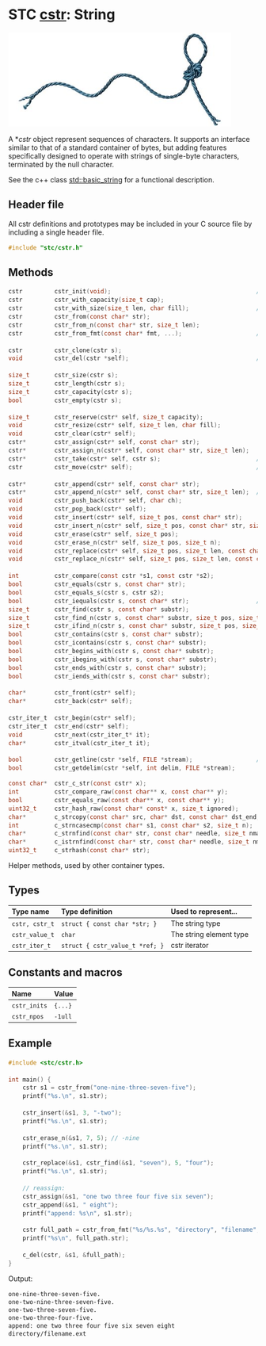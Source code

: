 # STC [cstr](../stc/cstr.h): String
![String](pics/string.jpg)

A **cstr* object represent sequences of characters. It supports an interface similar to that of a standard container of bytes, but adding features specifically designed to operate with strings of single-byte characters, terminated by the null character.

See the c++ class [std::basic_string](https://en.cppreference.com/w/cpp/string/basic_string) for a functional description.

## Header file

All cstr definitions and prototypes may be included in your C source file by including a single header file.

```c
#include "stc/cstr.h"
```
## Methods

```c
cstr         cstr_init(void);                                         // constructor
cstr         cstr_with_capacity(size_t cap);
cstr         cstr_with_size(size_t len, char fill);                   // repeat fill len times
cstr         cstr_from(const char* str);
cstr         cstr_from_n(const char* str, size_t len);
cstr         cstr_from_fmt(const char* fmt, ...);                     // printf() formatting

cstr         cstr_clone(cstr s);
void         cstr_del(cstr *self);                                    // destructor

size_t       cstr_size(cstr s);
size_t       cstr_length(cstr s);
size_t       cstr_capacity(cstr s);
bool         cstr_empty(cstr s);

size_t       cstr_reserve(cstr* self, size_t capacity);
void         cstr_resize(cstr* self, size_t len, char fill);
void         cstr_clear(cstr* self);
cstr*        cstr_assign(cstr* self, const char* str);
cstr*        cstr_assign_n(cstr* self, const char* str, size_t len);
cstr*        cstr_take(cstr* self, cstr s);                           // take the constructed or moved string
cstr         cstr_move(cstr* self);                                   // move string to caller, leave empty string

cstr*        cstr_append(cstr* self, const char* str);
cstr*        cstr_append_n(cstr* self, const char* str, size_t len);  // appends max len characters
void         cstr_push_back(cstr* self, char ch);
void         cstr_pop_back(cstr* self);
void         cstr_insert(cstr* self, size_t pos, const char* str);
void         cstr_insert_n(cstr* self, size_t pos, const char* str, size_t n);
void         cstr_erase(cstr* self, size_t pos);
void         cstr_erase_n(cstr* self, size_t pos, size_t n);
void         cstr_replace(cstr* self, size_t pos, size_t len, const char* str);
void         cstr_replace_n(cstr* self, size_t pos, size_t len, const char* str, size_t n);

int          cstr_compare(const cstr *s1, const cstr *s2);
bool         cstr_equals(cstr s, const char* str);
bool         cstr_equals_s(cstr s, cstr s2);
bool         cstr_iequals(cstr s, const char* str);                   // prefix i = case-insensitive
size_t       cstr_find(cstr s, const char* substr);
size_t       cstr_find_n(cstr s, const char* substr, size_t pos, size_t nlen);
size_t       cstr_ifind_n(cstr s, const char* substr, size_t pos, size_t nlen);
bool         cstr_contains(cstr s, const char* substr);
bool         cstr_icontains(cstr s, const char* substr);
bool         cstr_begins_with(cstr s, const char* substr);
bool         cstr_ibegins_with(cstr s, const char* substr);
bool         cstr_ends_with(cstr s, const char* substr);
bool         cstr_iends_with(cstr s, const char* substr);

char*        cstr_front(cstr* self);
char*        cstr_back(cstr* self);

cstr_iter_t  cstr_begin(cstr* self);
cstr_iter_t  cstr_end(cstr* self);
void         cstr_next(cstr_iter_t* it);
char*        cstr_itval(cstr_iter_t it);

bool         cstr_getline(cstr *self, FILE *stream);                  // cstr_getdelim(self, '\n', stream)
bool         cstr_getdelim(cstr *self, int delim, FILE *stream);
```
```c
const char*  cstr_c_str(const cstr* x);
int          cstr_compare_raw(const char** x, const char** y);
bool         cstr_equals_raw(const char** x, const char** y);
uint32_t     cstr_hash_raw(const char* const* x, size_t ignored);
char*        c_strcopy(const char* src, char* dst, const char* dst_end, int termin);
int          c_strncasecmp(const char* s1, const char* s2, size_t n);
char*        c_strnfind(const char* str, const char* needle, size_t nmax);
char*        c_istrnfind(const char* str, const char* needle, size_t nmax);
uint32_t     c_strhash(const char* str);
```
Helper methods, used by other container types.

## Types

| Type name         | Type definition                  | Used to represent...     |
|:------------------|:---------------------------------|:-------------------------|
| `cstr, cstr_t`    | `struct { const char *str; }`    | The string type          |
| `cstr_value_t`    | `char`                           | The string element type  |
| `cstr_iter_t`     | `struct { cstr_value_t *ref; }`  | cstr iterator            |

## Constants and macros

| Name              | Value            |
|:------------------|:-----------------|
|  `cstr_inits`     | `{...}`          |
|  `cstr_npos`      | `-1ull`          |

## Example
```c
#include <stc/cstr.h>

int main() {
    cstr s1 = cstr_from("one-nine-three-seven-five");
    printf("%s.\n", s1.str);

    cstr_insert(&s1, 3, "-two");
    printf("%s.\n", s1.str);

    cstr_erase_n(&s1, 7, 5); // -nine
    printf("%s.\n", s1.str);

    cstr_replace(&s1, cstr_find(&s1, "seven"), 5, "four");
    printf("%s.\n", s1.str);

    // reassign:
    cstr_assign(&s1, "one two three four five six seven");
    cstr_append(&s1, " eight");
    printf("append: %s\n", s1.str);

    cstr full_path = cstr_from_fmt("%s/%s.%s", "directory", "filename", "ext");
    printf("%s\n", full_path.str);

    c_del(cstr, &s1, &full_path);
}
```
Output:
```
one-nine-three-seven-five.
one-two-nine-three-seven-five.
one-two-three-seven-five.
one-two-three-four-five.
append: one two three four five six seven eight
directory/filename.ext
```
